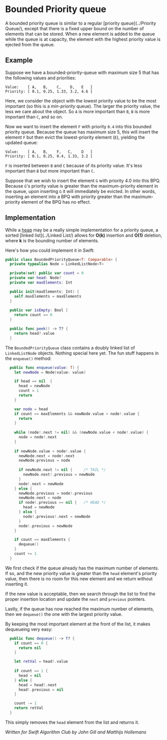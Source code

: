 # Bounded Priority queue

A bounded priority queue is similar to a regular [priority queue](../Priority Queue/), except that there is a fixed upper bound on the number of elements that can be stored. When a new element is added to the queue while the queue is at capacity, the element with the highest priority value is ejected from the queue.

## Example

Suppose we have a bounded-priority-queue with maximum size 5 that has the following values and priorities:

```
Value:    [ A,   B,    C,    D,   E   ]
Priority: [ 0.1, 0.25, 1.33, 3.2, 4.6 ]
```

Here, we consider the object with the lowest priority value to be the most important (so this is a *min-priority* queue). The larger the priority value, the less we care about the object. So `A` is more important than `B`, `B` is more important than `C`, and so on.

Now we want to insert the element `F` with priority `0.4` into this bounded priority queue. Because the queue has maximum size 5, this will insert the element `F` but then evict the lowest-priority element (`E`), yielding the updated queue:

```
Value:    [ A,   B,    F,   C,    D   ]
Priority: [ 0.1, 0.25, 0.4, 1.33, 3.2 ]
```

`F` is inserted between `B` and `C` because of its priority value. It's less important than `B` but more important than `C`.

Suppose that we wish to insert the element `G` with priority 4.0 into this BPQ. Because `G`'s priority value is greater than the maximum-priority element in the queue, upon inserting `G` it will immediately be evicted. In other words, inserting an element into a BPQ with priority greater than the maximum-priority element of the BPQ has no effect.

## Implementation

While a [heap](../Heap/) may be a really simple implementation for a priority queue, a sorted [linked list](../Linked List/) allows for **O(k)** insertion and **O(1)** deletion, where **k** is the bounding number of elements.

Here's how you could implement it in Swift:

```swift
public class BoundedPriorityQueue<T: Comparable> {
  private typealias Node = LinkedListNode<T>

  private(set) public var count = 0
  private var head: Node?
  private var maxElements: Int

  public init(maxElements: Int) {
    self.maxElements = maxElements
  }
  
  public var isEmpty: Bool {
    return count == 0
  }

  public func peek() -> T? {
    return head?.value
  } 
```

The `BoundedPriorityQueue` class contains a doubly linked list of `LinkedListNode` objects. Nothing special here yet. The fun stuff happens in the `enqueue()` method:

```swift
  public func enqueue(value: T) {
    let newNode = Node(value: value)

    if head == nil  {
      head = newNode
      count = 1
      return
    }

    var node = head
    if count == maxElements && newNode.value > node!.value {
      return
    }
    
    while (node!.next != nil) && (newNode.value < node!.value) {
      node = node!.next
    }
    
    if newNode.value < node!.value {
      newNode.next = node!.next
      newNode.previous = node
      
      if newNode.next != nil {     /* TAIL */
        newNode.next!.previous = newNode
      }
      node!.next = newNode
    } else {
      newNode.previous = node!.previous
      newNode.next = node
      if node!.previous == nil {   /* HEAD */
        head = newNode
      } else {
        node!.previous!.next = newNode
      }
      node!.previous = newNode
    }

    if count == maxElements {
      dequeue()
    }
    count += 1
  }
```

We first check if the queue already has the maximum number of elements. If so, and the new priority value is greater than the `head` element's priority value, then there is no room for this new element and we return without inserting it.

If the new value is acceptable, then we search through the list to find the proper insertion location and update the `next` and `previous` pointers.

Lastly, if the queue has now reached the maximum number of elements, then we `dequeue()` the one with the largest priority value.

By keeping the most important element at the front of the list, it makes dequeueing very easy:

```swift
  public func dequeue() -> T? {
    if count == 0 {
      return nil
    }

    let retVal = head!.value
    
    if count == 1 {
      head = nil
    } else {
      head = head!.next
      head!.previous = nil
    }

    count -= 1
    return retVal
  }
```

This simply removes the `head` element from the list and returns it.

*Written for Swift Algorithm Club by John Gill and Matthijs Hollemans*
